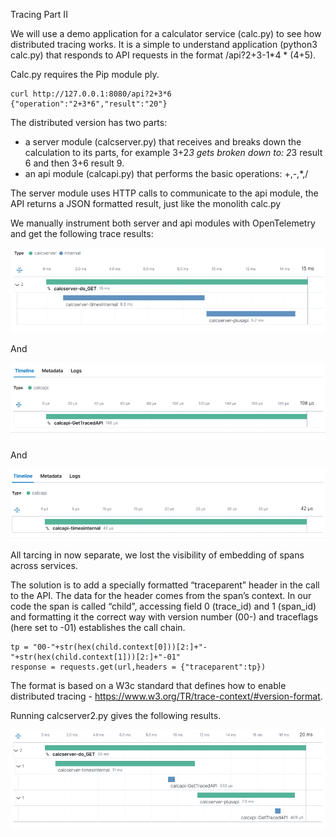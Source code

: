 Tracing Part II

We will use a demo application for a calculator service (calc.py) to see how distributed tracing works. It is a simple to understand application (python3 calc.py) that responds to API requests in the format /api?2+3-1*4 * (4+5). 

Calc.py requires the Pip module ply.

    curl http://127.0.0.1:8080/api?2+3*6
    {"operation":"2+3*6","result":"20"}



The distributed version has two parts:

- a server module (calcserver.py) that receives and breaks down the calculation to its parts, for example 3+2*3 gets broken down to:  2*3 result 6 and then 3+6 result 9.
- an api module (calcapi.py) that performs the basic operations: +,-,*,/

The server module uses HTTP calls to communicate to the api module, the API returns a JSON formatted result, just like the monolith calc.py

We manually instrument both server and api modules with OpenTelemetry and get the following trace results:

![](tgraph2-1.png)

And

![](tgraph2-2.png)

And

![](tgraph2-3.png)

All tarcing in now separate, we lost the visibility of embedding of spans across services.

The solution is to add a specially formatted “traceparent” header in the call to the API. The data for the header comes from the span’s context. In our code the span is called “child”, accessing field 0 (trace_id) and 1 (span_id) and formatting it the correct way with version number (00-) and traceflags (here set to -01) establishes the call chain.

    tp = "00-"+str(hex(child.context[0]))[2:]+"-"+str(hex(child.context[1]))[2:]+"-01"
    response = requests.get(url,headers = {"traceparent":tp})


The format is based on a W3c standard that defines how to enable distributed tracing - https://www.w3.org/TR/trace-context/#version-format.

Running calcserver2.py gives the following results.

![](tgraph2-4.png)

